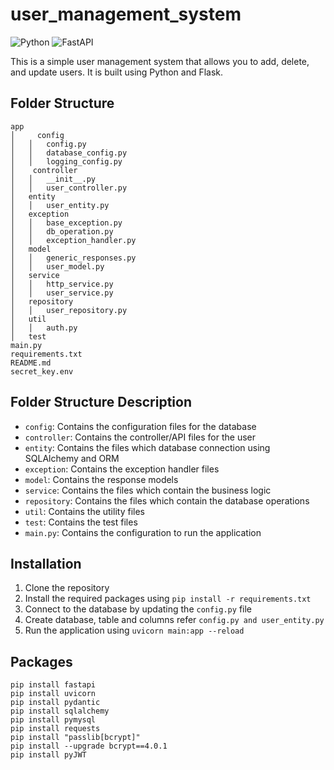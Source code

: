 # user_management_system
![Python](https://img.shields.io/badge/-Python-3776AB?style=flat-square&logo=Python&logoColor=white)
![FastAPI](https://img.shields.io/badge/-FastAPI-009688?style=flat-square&logo=FastAPI&logoColor=white)

This is a simple user management system that allows you to add, delete, and update users.
It is built using Python and Flask.

## Folder Structure
```commandline
app
│     config
│   │   config.py
│   │   database_config.py
│   │   logging_config.py
│    controller
│   │   __init__.py
│   │   user_controller.py
│   entity
│   │   user_entity.py
│   exception
│   │   base_exception.py
│   │   db_operation.py
│   │   exception_handler.py
│   model
│   │   generic_responses.py
│   │   user_model.py
│   service
│   │   http_service.py
│   │   user_service.py
│   repository
│   │   user_repository.py
│   util
│   │   auth.py
│   test
main.py
requirements.txt
README.md
secret_key.env
```
## Folder Structure Description
- `config`: Contains the configuration files for the database
- `controller`: Contains the controller/API files for the user
- `entity`: Contains the files which database connection using SQLAlchemy and ORM
- `exception`: Contains the exception handler files
- `model`: Contains the response models
- `service`: Contains the files which contain the business logic
- `repository`: Contains the files which contain the database operations
- `util`: Contains the utility files
- `test`: Contains the test files
- `main.py`: Contains the configuration to run the application


## Installation
1. Clone the repository
2. Install the required packages using `pip install -r requirements.txt`
3. Connect to the database by updating the `config.py` file
4. Create database, table and columns refer `config.py and user_entity.py`
5. Run the application using `uvicorn main:app --reload`


## Packages
```commandline
pip install fastapi
pip install uvicorn
pip install pydantic
pip install sqlalchemy
pip install pymysql
pip install requests
pip install "passlib[bcrypt]"
pip install --upgrade bcrypt==4.0.1
pip install pyJWT

```

